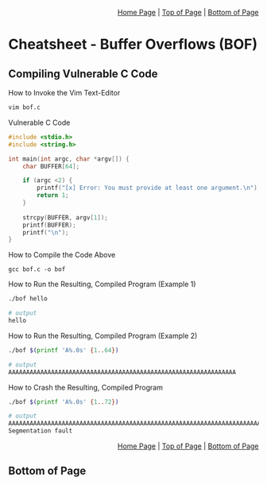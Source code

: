 <p align="right">
  <a href="/README.md">Home Page</a> |
  <a href="/CheatSheets/metawork-bof-compiling-vulnerable-c-code.md.md#">Top of Page</a> |
  <a href="/CheatSheets/metawork-bof-compiling-vulnerable-c-code.md#bottom-of-page">Bottom of Page</a>
</p>

# Cheatsheet - Buffer Overflows (BOF)
## Compiling Vulnerable C Code
How to Invoke the Vim Text-Editor
```bash
vim bof.c
```

Vulnerable C Code
```c
#include <stdio.h>
#include <string.h>

int main(int argc, char *argv[]) {
    char BUFFER[64];

    if (argc <2) {
        printf("[x] Error: You must provide at least one argument.\n");
        return 1; 
    }
    
    strcpy(BUFFER, argv[1]);
    printf(BUFFER);
    printf("\n");
}
```

How to Compile the Code Above
```
gcc bof.c -o bof
```

How to Run the Resulting, Compiled Program (Example 1)
```bash
./bof hello

# output
hello
```

How to Run the Resulting, Compiled Program (Example 2)
```bash
./bof $(printf 'A%.0s' {1..64})

# output
AAAAAAAAAAAAAAAAAAAAAAAAAAAAAAAAAAAAAAAAAAAAAAAAAAAAAAAAAAAAAAAA
```

How to Crash the Resulting, Compiled Program
```bash
./bof $(printf 'A%.0s' {1..72})

# output
AAAAAAAAAAAAAAAAAAAAAAAAAAAAAAAAAAAAAAAAAAAAAAAAAAAAAAAAAAAAAAAAAAAAAAAA
Segmentation fault
```

<p align="right">
  <a href="/README.md">Home Page</a> |
  <a href="/CheatSheets/metawork-bof-compiling-vulnerable-c-code.md.md#">Top of Page</a> |
  <a href="/CheatSheets/metawork-bof-compiling-vulnerable-c-code.md#bottom-of-page">Bottom of Page</a>
</p>

## Bottom of Page
